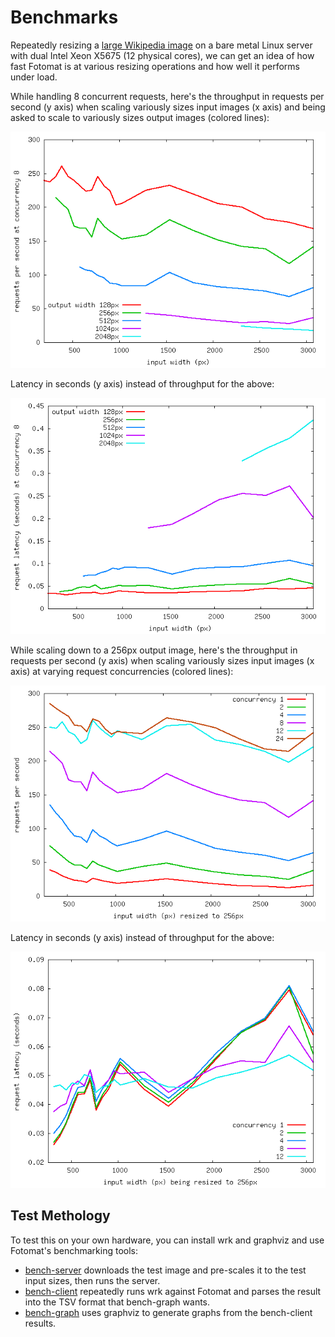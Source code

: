 Benchmarks
==========

Repeatedly resizing a [large Wikipedia
image](https://upload.wikimedia.org/wikipedia/commons/a/a7/Rusty_long_construction_tubes_of_the_large_excavation_for_project_De_Hallen%2C_Amsterdam-West%2C_2014_-_Lange_stempels_in_de_bouwput_omringd_door_damwanden_-Hallen-project_in_de_Kinkerbuurt.jpg)
on a bare metal Linux server with dual Intel Xeon X5675 (12 physical cores),
we can get an idea of how fast Fotomat is at various resizing operations and
how well it performs under load.

While handling 8 concurrent requests, here's the throughput in requests per
second (y axis) when scaling variously sizes input images (x axis) and being
asked to scale to variously sizes output images (colored lines):

![throughput-t8](images/throughput-t8.png)

Latency in seconds (y axis) instead of throughput for the above:

![latency-t8](images/latency-t8.png)

While scaling down to a 256px output image, here's the throughput in requests per
second (y axis) when scaling variously sizes input images (x axis) at
varying request concurrencies (colored lines):

![throughput-s256](images/throughput-s256.png)

Latency in seconds (y axis) instead of throughput for the above:

![latency-s256](images/latency-s256.png)

Test Methology
--------------

To test this on your own hardware, you can install wrk and graphviz and use
Fotomat's benchmarking tools:

- [bench-server](images/bench-server) downloads the test image and pre-scales it to the test input sizes, then runs the server.
- [bench-client](images/bench-client) repeatedly runs wrk against Fotomat and parses the result into the TSV format that bench-graph wants. 
- [bench-graph](images/bench-graph) uses graphviz to generate graphs from the bench-client results.

